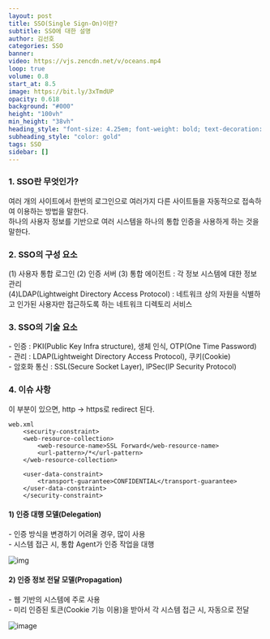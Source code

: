```yaml
---
layout: post
title: SSO(Single Sign-On)이란?
subtitle: SSO에 대한 설명
author: 김선호
categories: SSO
banner:
video: https://vjs.zencdn.net/v/oceans.mp4
loop: true
volume: 0.8
start_at: 8.5
image: https://bit.ly/3xTmdUP
opacity: 0.618
background: "#000"
height: "100vh"
min_height: "38vh"
heading_style: "font-size: 4.25em; font-weight: bold; text-decoration: underline"
subheading_style: "color: gold"
tags: SSO
sidebar: []
---
```


<h3>
1. SSO란 무엇인가?
</h3>
여러 개의 사이트에서 한번의 로그인으로 여러가지 다른 사이트들을 자동적으로 접속하여 이용하는 방법을 말한다.
<br>
하나의 사용자 정보를 기반으로 여러 시스템을 하나의 통합 인증을 사용하게 하는 것을 말한다.
<h3>
2. SSO의 구성 요소
</h3>
(1) 사용자 통합 로그인 (2) 인증 서버 (3) 통합 에이전트 : 각 정보 시스템에 대한 정보 관리<br>
(4)LDAP(Lightweight Directory Access Protocol) : 네트워크 상의 자원을 식별하고 인가된 사용자만 접근하도록 하는 네트워크 디렉토리 서비스
<h3>
3. SSO의 기술 요소
</h3>
- 인증 : PKI(Public Key Infra structure), 생체 인식, OTP(One Time Password)<br>
- 관리 : LDAP(Lightweight Directory Access Protocol), 쿠키(Cookie)<br>
- 암호화 통신 : SSL(Secure Socket Layer), IPSec(IP Security Protocol) <br>

<h3>
4. 이슈 사항
</h3>

이 부분이 있으면, http -> https로 redirect 된다.

```
web.xml
    <security-constraint>
    <web-resource-collection>
        <web-resource-name>SSL Forward</web-resource-name>
        <url-pattern>/*</url-pattern>
    </web-resource-collection>

    <user-data-constraint>
        <transport-guarantee>CONFIDENTIAL</transport-guarantee>
    </user-data-constraint>
	</security-constraint>
```

<h4>
1) 인증 대행 모델(Delegation)
</h4>
<p>
 - 인증 방식을 변경하기 어려울 경우, 많이 사용<br>
 - 시스템 접근 시, 통합 Agent가 인증 작업을 대행<br>
</p>

![img](https://user-images.githubusercontent.com/63573287/160028438-6952b8a2-800d-4526-bf6b-1ba07d984493.png)


<h4>
2) 인증 정보 전달 모델(Propagation)
</h4>
<p>
 - 웹 기반의 시스템에 주로 사용 <br>
 - 미리 인증된 토큰(Cookie 기능 이용)을 받아서 각 시스템 접근 시, 자동으로 전달
</p>

![image](https://user-images.githubusercontent.com/63573287/160028633-8d9c5b71-9293-4c53-bb9a-9fda9ab1fcd5.png)
